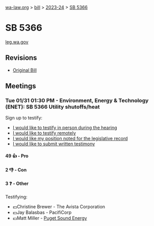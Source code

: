[wa-law.org](/) > [bill](/bill/) > [2023-24](/bill/2023-24/) > [SB 5366](/bill/2023-24/sb/5366/)

# SB 5366
[leg.wa.gov](https://app.leg.wa.gov/billsummary?BillNumber=5366&Year=2023&Initiative=false)

## Revisions
* [Original Bill](1/)

## Meetings
### Tue 01/31 01:30 PM - Environment, Energy & Technology (ENET): SB 5366 Utility shutoffs/heat
Sign up to testify:
* [I would like to testify in person during the hearing](https://app.leg.wa.gov/csi/Testifier/Add?chamber=House&mId=30567&aId=150079&caId=20833&tId=1)
* [I would like to testify remotely](https://app.leg.wa.gov/csi/Testifier/Add?chamber=House&mId=30567&aId=150079&caId=20833&tId=2)
* [I would like my position noted for the legislative record](https://app.leg.wa.gov/csi/Testifier/Add?chamber=House&mId=30567&aId=150079&caId=20833&tId=3)
* [I would like to submit written testimony](https://app.leg.wa.gov/csi/Testifier/Add?chamber=House&mId=30567&aId=150079&caId=20833&tId=4)

#### 49 👍 - Pro

#### 2 👎 - Con

#### 3 ❓ - Other
Testifying:
* 💵Christine Brewer - The Avista Corporation
* 💵Jay Balasbas - PacifiCorp
* 💵Matt Miller - [Puget Sound Energy](/org/puget_sound_energy_inc/)
